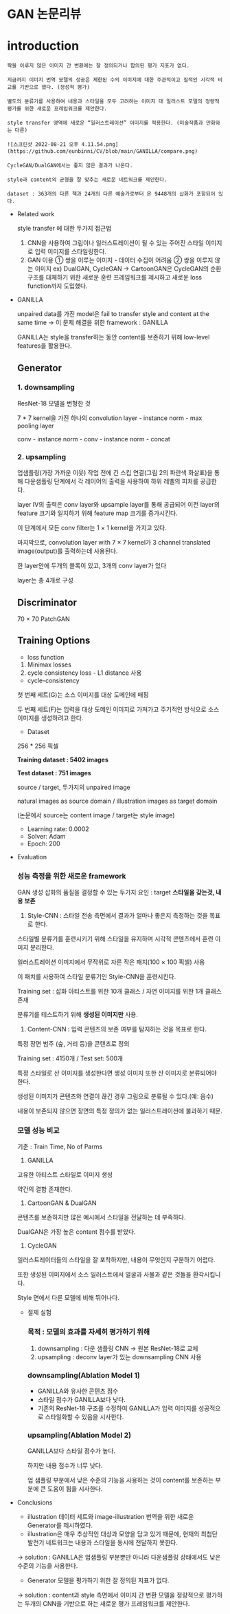 # GAN 논문리뷰

introduction
=================
    
    짝을 이루지 않은 이미지 간 변환에는 잘 정의되거나 합의된 평가 지표가 없다.
    
    지금까지 이미지 번역 모델의 성공은 제한된 수의 이미지에 대한 주관적이고 질적인 시각적 비교를 기반으로 했다. (정성적 평가)
    
    별도의 분류기를 사용하여 내용과 스타일을 모두 고려하는 이미지 대 일러스트 모델의 정량적 평가를 위한 새로운 프레임워크를 제안한다.
    
    style transfer 영역에 새로운 “일러스트레이션” 이미지를 적용한다. (미술작품과 만화와는 다른)
    
    ![스크린샷 2022-08-21 오후 4.11.54.png](https://github.com/eunbinni/CV/blob/main/GANILLA/compare.png)                                                                                     
                                                                                            
    CycleGAN/DualGAN에서는 좋지 않은 결과가 나온다.
    
    style과 content의 균형을 잘 맞추는 새로운 네트워크를 제안한다. 
    
    dataset : 363개의 다른 책과 24개의 다른 예술가로부터 온 9448개의 삽화가 포함되어 있다.
    
- Related work
    
    style transfer 에 대한 두가지 접근법
    
    1. CNN을 사용하여 그림이나 일러스트레이션이 될 수 있는 주어진 스타일 이미지로 입력 이미지를 스타일링한다.
    2. GAN 이용
    ① 쌍을 이루는 이미지 - 데이터 수집이 어려움
    ② 쌍을 이루지 않는 이미지 ex) DualGAN, CycleGAN → CartoonGAN은 CycleGAN의 순환 구조를 대체하기 위한 새로운 훈련 프레임워크를 제시하고 새로운 loss function까지 도입했다.
- GANILLA
    
    unpaired data를 가진 model은 fail to transfer style and content at the same time → 이 문제 해결을 위한 framework : GANILLA
    
    GANILLA는 style을 transfer하는 동안 content를 보존하기 위해 low-level features을 활용한다.
    
    ## Generator
    
    ### 1. **downsampling**
    
    ResNet-18 모델을 변형한 것
    
    7 * 7 kernel을 가진 하나의 convolution layer - instance norm - max pooling layer
    
    conv - instance norm - conv - instance norm - concat
    
    ### 2. upsampling
    
    업샘플링(가장 가까운 이웃) 작업 전에 긴 스킵 연결(그림 2의 파란색 화살표)을 통해 다운샘플링 단계에서 각 레이어의 출력을 사용하여 하위 레벨의 피처를 공급한다.
    
    layer IV의 출력은 conv layer와 upsample layer를 통해 공급되어 이전 layer의 feature 크기와 일치하기 위해 feature map 크기를 증가시킨다.
    
    이 단계에서 모든 conv filter는 1 × 1 kernel을 가지고 있다. 
    
    마지막으로, convolution layer with 7 × 7 kernel가 3 channel translated image(output)를 출력하는데 사용된다.
    
    한 layer안에 두개의 블록이 있고, 3개의 conv layer가 있다
    
    layer는 총 4개로 구성
    
    ## Discriminator
    
    70 × 70 PatchGAN
    
    ## Training Options
    
    - loss function
    1. Minimax losses
    2. cycle consistency loss - L1 distance 사용
    - cycle-consistency
    
    첫 번째 세트(G)는 소스 이미지를 대상 도메인에 매핑
    
    두 번째 세트(F)는 입력을 대상 도메인 이미지로 가져가고 주기적인 방식으로 소스 이미지를 생성하려고 한다.
    
    - Dataset
    
    256 * 256 픽셀
    
    **Training dataset : 5402 images**
    
    **Test dataset : 751 images**
    
    source / target, 두가지의 unpaired image
    
    natural images as source domain / illustration images as target domain
    
    (논문에서 source는 content image / target는 style image)
    
    - Learning rate: 0.0002
    - Solver: Adam
    - Epoch: 200
    
- Evaluation
    
    ### **성능 측정을 위한 새로운 framework**
    
    GAN 생성 삽화의 품질을 결정할 수 있는 두가지 요인 : target **스타일을 갖는것, 내용 보존**
    
    1. Style-CNN :  스타일 전송 측면에서 결과가 얼마나 좋은지 측정하는 것을 목표로 한다.
    
    스타일별 분류기를 훈련시키기 위해 스타일을 유지하며 시각적 콘텐츠에서 훈련 이미지 분리한다. 
    
    일러스트레이션 이미지에서 무작위로 자른 작은 패치(100 × 100 픽셀) 사용
    
    이 패치를 사용하여 스타일 분류기인 Style-CNN을 훈련시킨다.
    
    Training set : 삽화 아티스트를 위한 10개 클래스 / 자연 이미지를 위한 1개 클래스 존재
    
    분류기를 테스트하기 위해 **생성된 이미지만** 사용.
    
    1. Content-CNN : 입력 콘텐츠의 보존 여부를 탐지하는 것을 목표로 한다. 
    
    특정 장면 범주 (숲, 거리 등)을 콘텐츠로 정의
    
    Training set : 4150개 / Test set: 500개
    
    특정 스타일로 산 이미지를 생성한다면 생성 이미지 또한 산 이미지로 분류되어야 한다.
    
    생성된 이미지가 콘텐츠와 연결이 끊긴 경우 그림으로 분류될 수 있다.(예: 음수)
    
    내용이 보존되지 않으면 장면의 특정 정의가 없는 일러스트레이션에 불과하기 때문.
    
    ### **모델 성능 비교**
    
    기준 : Train Time, No of Parms
    
    1. GANILLA
    
    고유한 아티스트 스타일로 이미지 생성
    
    약간의 결함 존재한다.
    
    1. CartoonGAN & DualGAN
    
    콘텐츠를 보존하지만 많은 예시에서 스타일을 전달하는 데 부족하다.
    
    DualGAN은 가장 높은 content 점수를 받았다.
    
    1. CycleGAN
    
    일러스트레이터들의 스타일을 잘 포착하지만, 내용이 무엇인지 구분하기 어렵다. 
    
    또한 생성된 이미지에서 소스 일러스트에서 얼굴과 사물과 같은 것들을 환각시킵니다.
    
    Style 면에서 다른 모델에 비해 뛰어나다.
    
    - 절제 실험
        
        ### 목적 : 모델의 효과를 자세히 평가하기 위해
        
        1. downsampling : 다운 샘플링 CNN → 원본 ResNet-18로 교체
        2. upsampling : deconv layer가 있는 downsampling CNN 사용
        
        ### downsampling(Ablation Model 1)
        
        - GANILLA와 유사한 콘텐츠 점수
        - 스타일 점수가 GANILLA보다 낮다.
        - 기존의 ResNet-18 구조를 수정하여 GANILLA가 입력 이미지를 성공적으로 스타일화할 수 있음을 시사한다.
        
        ### upsampling(Ablation Model 2)
        
        GANILLA보다 스타일 점수가 높다.
        
         하지만 내용 점수가 너무 낮다.
        
        업 샘플링 부분에서 낮은 수준의 기능을 사용하는 것이 content를 보존하는 부분에 큰 도움이 됨을 시사한다.
        
- Conclusions
    - illustration 데이터 세트와 image-illustration 번역을 위한 새로운 Generator를 제시하였다.
    - illustration은 매우 추상적인 대상과 모양을 담고 있기 때문에, 현재의 최첨단 발전기 네트워크는 내용과 스타일을 동시에 전달하지 못한다.
    
    → solution : GANILLA은 업샘플링 부분뿐만 아니라 다운샘플링 상태에서도 낮은 수준의 기능을 사용한다.
    
    - Generator 모델을 평가하기 위한 잘 정의된 지표가 없다.
    
    → solution :  content과 style 측면에서 이미지 간 변환 모델을 정량적으로 평가하는 두개의 CNN을 기반으로 하는 새로운 평가 프레임워크를 제안한다.
